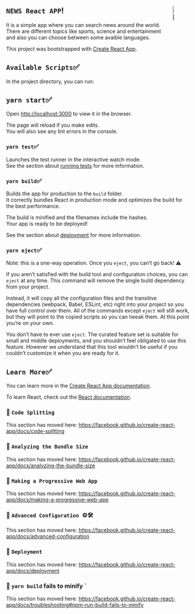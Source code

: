 ## `NEWS React APP`!<img alt="Logo" align="right" src="https://image.flaticon.com/icons/png/512/1183/1183621.png" width="10%" />


It is a simple app where you can search news around the world.
There are different topics like sports, science and entertainment and also you can choose between some avaible languages.

This project was bootstrapped with [Create React App](https://github.com/facebook/create-react-app).

## `Available Scripts`✅

In the project directory, you can run:

## `yarn start`✅

Open [http://localhost:3000](http://localhost:3000) to view it in the browser.

The page will reload if you make edits.<br />
You will also see any lint errors in the console.

### `yarn test`✅

Launches the test runner in the interactive watch mode.<br />
See the section about [running tests](https://facebook.github.io/create-react-app/docs/running-tests) for more information.

### `yarn build`✅

Builds the app for production to the `build` folder.<br />
It correctly bundles React in production mode and optimizes the build for the best performance.

The build is minified and the filenames include the hashes.<br />
Your app is ready to be deployed!

See the section about [deployment](https://facebook.github.io/create-react-app/docs/deployment) for more information.


### `yarn eject`✅

Note: this is a one-way operation. Once you `eject`, you can’t go back! ⚠️

If you aren’t satisfied with the build tool and configuration choices, you can `eject` at any time. This command will remove the single build dependency from your project.

Instead, it will copy all the configuration files and the transitive dependencies (webpack, Babel, ESLint, etc) right into your project so you have full control over them. All of the commands except `eject` will still work, but they will point to the copied scripts so you can tweak them. At this point you’re on your own.

You don’t have to ever use `eject`. The curated feature set is suitable for small and middle deployments, and you shouldn’t feel obligated to use this feature. However we understand that this tool wouldn’t be useful if you couldn’t customize it when you are ready for it.

##  `Learn More`✅

You can learn more in the [Create React App documentation](https://facebook.github.io/create-react-app/docs/getting-started).

To learn React, check out the [React documentation](https://reactjs.org/).

###  🔵 `Code Splitting`

This section has moved here: https://facebook.github.io/create-react-app/docs/code-splitting

###  🔵 `Analyzing the Bundle Size `

This section has moved here: https://facebook.github.io/create-react-app/docs/analyzing-the-bundle-size

###  🔵 `Making a Progressive Web App `

This section has moved here: https://facebook.github.io/create-react-app/docs/making-a-progressive-web-app

### 🔵 `Advanced Configuration `⚙️🛠

This section has moved here: https://facebook.github.io/create-react-app/docs/advanced-configuration

### 🔵 `Deployment `

This section has moved here: https://facebook.github.io/create-react-app/docs/deployment

### 🔵 `yarn build` fails to minify `

This section has moved here: https://facebook.github.io/create-react-app/docs/troubleshooting#npm-run-build-fails-to-minify
